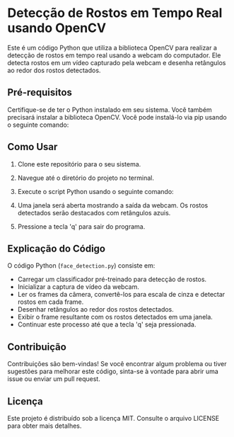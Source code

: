 # Detecção de Rostos em Tempo Real usando OpenCV

Este é um código Python que utiliza a biblioteca OpenCV para realizar a detecção de rostos em tempo real usando a webcam do computador. Ele detecta rostos em um vídeo capturado pela webcam e desenha retângulos ao redor dos rostos detectados.

## Pré-requisitos

Certifique-se de ter o Python instalado em seu sistema. Você também precisará instalar a biblioteca OpenCV. Você pode instalá-lo via pip usando o seguinte comando:


## Como Usar

1. Clone este repositório para o seu sistema.

2. Navegue até o diretório do projeto no terminal.

3. Execute o script Python usando o seguinte comando:



4. Uma janela será aberta mostrando a saída da webcam. Os rostos detectados serão destacados com retângulos azuis.

5. Pressione a tecla 'q' para sair do programa.

## Explicação do Código

O código Python (`face_detection.py`) consiste em:

- Carregar um classificador pré-treinado para detecção de rostos.
- Inicializar a captura de vídeo da webcam.
- Ler os frames da câmera, convertê-los para escala de cinza e detectar rostos em cada frame.
- Desenhar retângulos ao redor dos rostos detectados.
- Exibir o frame resultante com os rostos detectados em uma janela.
- Continuar este processo até que a tecla 'q' seja pressionada.

## Contribuição

Contribuições são bem-vindas! Se você encontrar algum problema ou tiver sugestões para melhorar este código, sinta-se à vontade para abrir uma issue ou enviar um pull request.

## Licença

Este projeto é distribuído sob a licença MIT. Consulte o arquivo LICENSE para obter mais detalhes.
